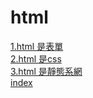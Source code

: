 # html
[1.html 是表單](https://e2d-goldenmouse.github.io/html/1.html)  
[2.html 是css](https://e2d-goldenmouse.github.io/html/2.html)  
[3.html 是靜態系網](https://e2d-goldenmouse.github.io/html/3.html)  
[index](https://e2d-goldenmouse.github.io/html/)  

